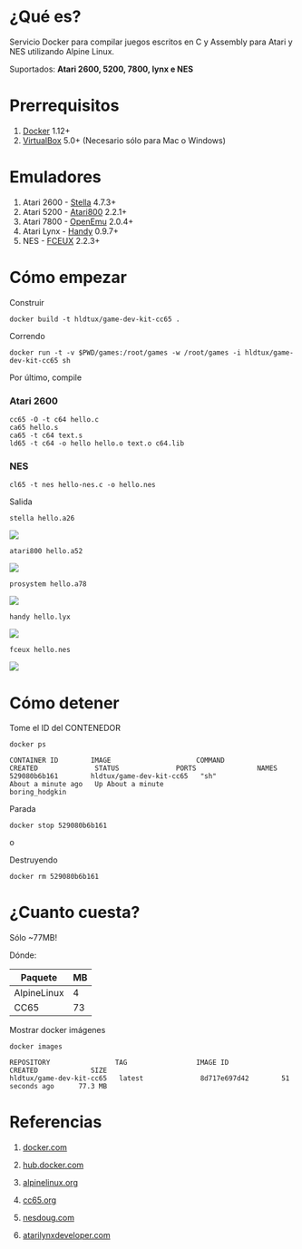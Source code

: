 # ¿Qué es?


Servicio Docker para compilar juegos escritos en C y Assembly para Atari y NES utilizando Alpine Linux.



Suportados:
**Atari 2600, 5200, 7800, lynx e NES**


# Prerrequisitos

1. [Docker](www.docker.com) 1.12+
2. [VirtualBox](www.virtualbox.org) 5.0+ (Necesario sólo para Mac o Windows)


# Emuladores
1. Atari 2600 - [Stella](https://stella-emu.github.io/) 4.7.3+
1. Atari 5200 - [Atari800](http://atari800.sourceforge.net/) 2.2.1+
1. Atari 7800 - [OpenEmu](http://openemu.org/) 2.0.4+
2. Atari Lynx - [Handy](http://bannister.org/software/handy.htm) 0.9.7+
3. NES - [FCEUX](http://www.fceux.com/) 2.2.3+
 
# Cómo empezar

Construir

```
docker build -t hldtux/game-dev-kit-cc65 .
```

Correndo

```
docker run -t -v $PWD/games:/root/games -w /root/games -i hldtux/game-dev-kit-cc65 sh
```

Por último, compile

### Atari 2600

```
cc65 -O -t c64 hello.c
ca65 hello.s
ca65 -t c64 text.s
ld65 -t c64 -o hello hello.o text.o c64.lib
```

### NES

```
cl65 -t nes hello-nes.c -o hello.nes
```

Salida


```
stella hello.a26
```

![](doc/atari-2600.png)

```
atari800 hello.a52
```

![](doc/atari-5200.png)

```
prosystem hello.a78
```

![](doc/atari-7800.png)

```
handy hello.lyx
```

![](doc/atari-lynx.png)


```
fceux hello.nes
```

![](doc/nes.png)


# Cómo detener

Tome el ID del CONTENEDOR

```
docker ps
```

```
CONTAINER ID        IMAGE                     COMMAND             CREATED              STATUS              PORTS               NAMES
529080b6b161        hldtux/game-dev-kit-cc65   "sh"                About a minute ago   Up About a minute                       boring_hodgkin
```

Parada

```
docker stop 529080b6b161
```

o

Destruyendo

```
docker rm 529080b6b161
```

# ¿Cuanto cuesta?

Sólo ~77MB!

Dónde:

Paquete | MB
--- | ---
AlpineLinux | 4
CC65 | 73

Mostrar docker imágenes

```
docker images
```

```
REPOSITORY                TAG                 IMAGE ID            CREATED             SIZE
hldtux/game-dev-kit-cc65   latest              8d717e697d42        51 seconds ago      77.3 MB
```

# Referencias

1. [docker.com](https://www.docker.com)

2. [hub.docker.com](https://hub.docker.com)

3. [alpinelinux.org](https://alpinelinux.org)

4. [cc65.org](http://www.cc65.org/)

5. [nesdoug.com](https://nesdoug.com/)

6. [atarilynxdeveloper.com](https://atarilynxdeveloper.wordpress.com/2012/04/05/programming-tutorial-part-1getting-started/)